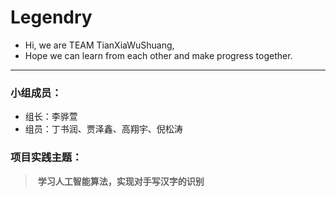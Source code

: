 # Legendry
- Hi, we are TEAM TianXiaWuShuang,
- Hope we can learn from each other and make progress together.
---
### 小组成员：
- 组长：李骅萱
- 组员：丁书润、贾泽鑫、高翔宇、倪松涛
### 项目实践主题：

> ​	**学习人工智能算法，实现对手写汉字的识别**
